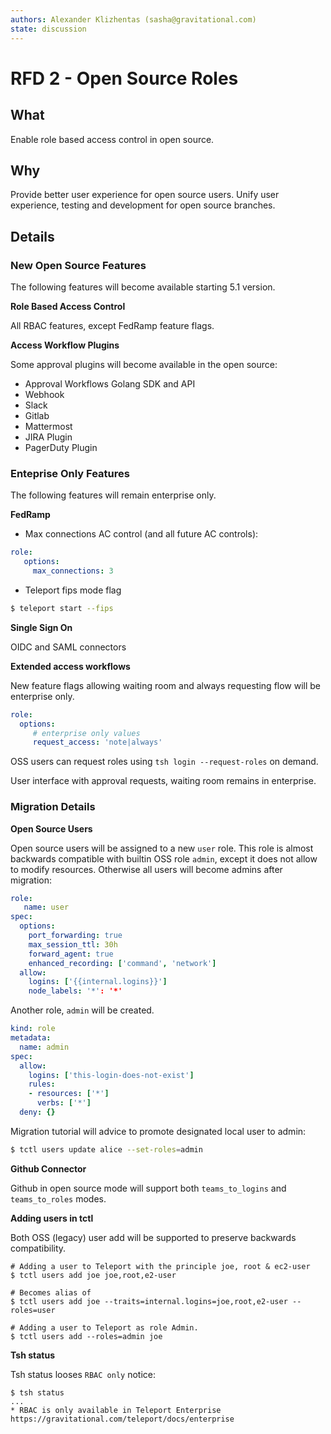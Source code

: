 ```yaml
---
authors: Alexander Klizhentas (sasha@gravitational.com)
state: discussion
---
```


# RFD 2 - Open Source Roles

## What

Enable role based access control in open source.

## Why

Provide better user experience for open source users.
Unify user experience, testing and development for open source branches.

## Details

### New Open Source Features

The following features will become available starting 5.1 version.

**Role Based Access Control**

All RBAC features, except FedRamp feature flags.

**Access Workflow Plugins**

Some approval plugins will become available in the open source:

* Approval Workflows Golang SDK and API
* Webhook
* Slack
* Gitlab
* Mattermost
* JIRA Plugin
* PagerDuty Plugin

### Enteprise Only Features

The following features will remain enterprise only.

**FedRamp**

* Max connections AC control (and all future AC controls):

```yaml
role:
   options:
     max_connections: 3
```

* Teleport fips mode flag

```bash
$ teleport start --fips
```

**Single Sign On**

OIDC and SAML connectors

**Extended access workflows**

New feature flags allowing waiting room and always requesting flow
will be enterprise only. 

```yaml
role:
  options:
     # enterprise only values
     request_access: 'note|always'
```

OSS users can request roles using `tsh login --request-roles` on demand.

User interface with approval requests, waiting room remains in enterprise.

### Migration Details

**Open Source Users**

Open source users will be assigned to a new `user` role. This role
is almost backwards compatible with builtin OSS role `admin`,
except it does not allow to modify resources. Otherwise all users
will become admins after migration:

```yaml
role:
   name: user
spec:
  options:
    port_forwarding: true
    max_session_ttl: 30h
    forward_agent: true
    enhanced_recording: ['command', 'network']
  allow:
    logins: ['{{internal.logins}}']
    node_labels: '*': '*'
```

Another role, `admin` will be created.

```yaml
kind: role
metadata:
  name: admin
spec:
  allow:
    logins: ['this-login-does-not-exist']
    rules:
    - resources: ['*']
      verbs: ['*']
  deny: {}
```

Migration tutorial will advice to promote designated local user
to admin:

```bash
$ tctl users update alice --set-roles=admin
```

**Github Connector**

Github in open source mode will support both `teams_to_logins`
and `teams_to_roles` modes.

**Adding users in tctl**

Both OSS (legacy) user add will be supported to preserve backwards
compatibility.

```
# Adding a user to Teleport with the principle joe, root & ec2-user
$ tctl users add joe joe,root,e2-user

# Becomes alias of
$ tctl users add joe --traits=internal.logins=joe,root,e2-user --roles=user

# Adding a user to Teleport as role Admin.
$ tctl users add --roles=admin joe
```

**Tsh status**

Tsh status looses `RBAC only` notice:

```
$ tsh status
...
* RBAC is only available in Teleport Enterprise
https://gravitational.com/teleport/docs/enterprise
```
